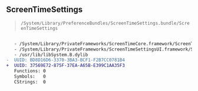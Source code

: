 ## ScreenTimeSettings

> `/System/Library/PreferenceBundles/ScreenTimeSettings.bundle/ScreenTimeSettings`

```diff

   - /System/Library/PrivateFrameworks/ScreenTimeCore.framework/ScreenTimeCore
   - /System/Library/PrivateFrameworks/ScreenTimeSettingsUI.framework/ScreenTimeSettingsUI
   - /usr/lib/libSystem.B.dylib
-  UUID: BD8D16D6-3370-3BA3-BCF1-F2B7CC0781B4
+  UUID: 37569E72-875F-37EA-A65B-E399C1AA35F3
   Functions: 0
   Symbols:   0
   CStrings:  0

```

